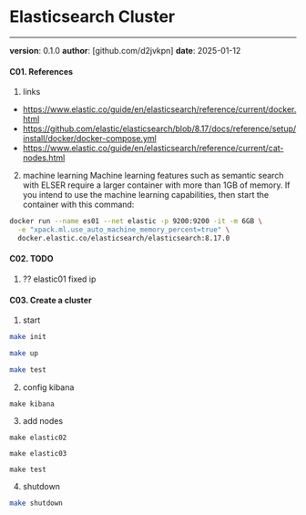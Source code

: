 # Elasticsearch Cluster
---
**version**: 0.1.0
**author**: [github.com/d2jvkpn]
**date**: 2025-01-12


#### C01. References
1. links
- https://www.elastic.co/guide/en/elasticsearch/reference/current/docker.html
- https://github.com/elastic/elasticsearch/blob/8.17/docs/reference/setup/install/docker/docker-compose.yml
- https://www.elastic.co/guide/en/elasticsearch/reference/current/cat-nodes.html

2. machine learning
Machine learning features such as semantic search with ELSER require a larger container with more 
than 1GB of memory. If you intend to use the machine learning capabilities, then start the container
 with this command:

```bash
docker run --name es01 --net elastic -p 9200:9200 -it -m 6GB \
  -e "xpack.ml.use_auto_machine_memory_percent=true" \
  docker.elastic.co/elasticsearch/elasticsearch:8.17.0
```

#### C02. TODO
1. ?? elastic01 fixed ip


#### C03. Create a cluster
1. start
```bash
make init

make up

make test
```

2. config kibana
```
make kibana
```

3. add nodes
```
make elastic02

make elastic03

make test
```

4. shutdown
```bash
make shutdown
```

